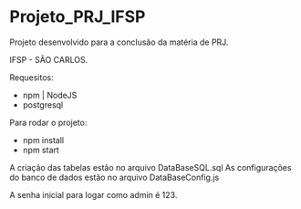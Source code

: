 # Projeto_PRJ_IFSP

Projeto desenvolvido para a conclusão da matéria de PRJ.

IFSP - SÃO CARLOS.

Requesitos:

- npm | NodeJS
- postgresql

Para rodar o projeto:

- npm install
- npm start

A criação das tabelas estão no arquivo DataBaseSQL.sql
As configurações do banco de dados estão no arquivo DataBaseConfig.js

A senha inicial para logar como admin é 123.

